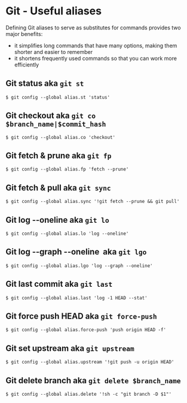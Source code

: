# Git - Useful aliases

Defining Git aliases to serve as substitutes for commands provides two major benefits:
- it simplifies long commands that have many options, making them shorter and easier to remember
- it shortens frequently used commands so that you can work more efficiently

## Git status aka `git st`
```
$ git config --global alias.st 'status'
```

## Git checkout aka `git co $branch_name|$commit_hash`
```
$ git config --global alias.co 'checkout'
```

## Git fetch & prune aka `git fp`
```
$ git config --global alias.fp 'fetch --prune'
```

## Git fetch & pull aka `git sync`
```
$ git config --global alias.sync '!git fetch --prune && git pull'
```

## Git log --oneline aka `git lo`
```
$ git config --global alias.lo 'log --oneline'
```

## Git log --graph --oneline  aka `git lgo`
```
$ git config --global alias.lgo 'log --graph --oneline'
```

## Git last commit aka `git last`
```
$ git config --global alias.last 'log -1 HEAD --stat'
```

## Git force push HEAD aka `git force-push`
```
$ git config --global alias.force-push 'push origin HEAD -f'
```

## Git set upstream aka `git upstream`
```
$ git config --global alias.upstream '!git push -u origin HEAD'
```

## Git delete branch aka `git delete $branch_name`
```
$ git config --global alias.delete '!sh -c "git branch -D $1"'
```
